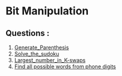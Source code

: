 # Bit Manipulation

## Questions :

1.  [Generate_Parenthesis](/Generate_Parenthesis.md)
2.  [Solve_the_sudoku](/Solve_the_sudoku.md)
3.  [Largest_number_in_K-swaps](/Largest_number_in_K-swaps.md) 
4.  [Find all possible words from phone digits](/Find_all_possible_words_from_phone_digits.md)

